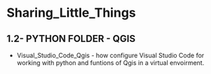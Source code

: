 # Sharing_Little_Things

1.2- PYTHON FOLDER - QGIS
-------------------------
- Visual_Studio_Code_Qgis - how configure Visual Studio Code for working with python and funtions of Qgis in a virtual envoirment.


	
